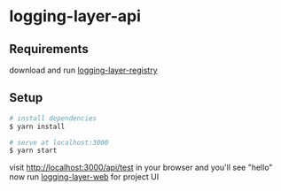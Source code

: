 # logging-layer-api

## Requirements
download and run [logging-layer-registry](https://github.com/SadeghMahmoudpour/logging-layer-registry)

## Setup

``` bash
# install dependencies
$ yarn install

# serve at localhost:3000
$ yarn start
```
visit [http://localhost:3000/api/test](http://localhost:3000/api/test) in your browser and you'll see "hello"  
now run [logging-layer-web](https://github.com/SadeghMahmoudpour/logging-layer-web) for project UI
